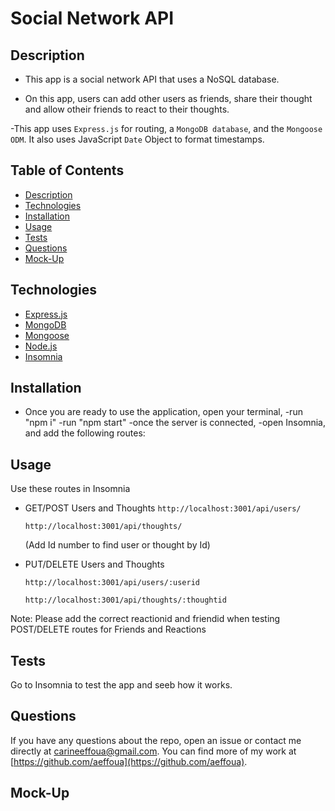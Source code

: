 # Social Network API


## Description
- This app is a social network API that uses a NoSQL database.

- On this app, users can add other users as friends, 
share their thought and allow otheir friends to react to their thoughts. 

-This app uses `Express.js` for routing, a `MongoDB database`, and the `Mongoose ODM`. It also uses JavaScript `Date` Object to format timestamps.


## Table of Contents
- [Description](#Description)
- [Technologies](#Technologies)
- [Installation](#installation)
- [Usage](#usage)
- [Tests](#tests)
- [Questions](#Questions)
- [Mock-Up](#mock-up)


## Technologies

- [Express.js](#Express.js)
- [MongoDB](#MongoDB)
- [Mongoose](#Mongoose)
- [Node.js](#Nodejs)
- [Insomnia](#Insomnia)



## Installation
- Once you are ready to use the application, open your terminal,
-run "npm i"
-run "npm start"
-once the server is connected, 
-open Insomnia, and add the following routes:

## Usage
Use these routes in Insomnia 


- GET/POST Users and Thoughts
    `http://localhost:3001/api/users/`

    `http://localhost:3001/api/thoughts/`

    (Add Id number to find user or thought by Id)

- PUT/DELETE Users and Thoughts

  `http://localhost:3001/api/users/:userid`

  `http://localhost:3001/api/thoughts/:thoughtid`

Note: Please add the correct reactionid and friendid when testing POST/DELETE routes for Friends and Reactions

## Tests
Go to Insomnia to test the app and seeb how it works. 



## Questions
If you have any questions about the repo, open an issue or contact me directly at carineeffoua@gmail.com. You can find more of my work at [https://github.com/aeffoua](https://github.com/aeffoua).

## Mock-Up
